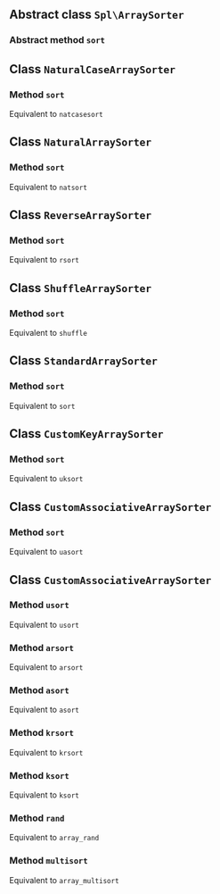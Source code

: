 
## Abstract class `Spl\ArraySorter`

### Abstract method `sort`

## Class `NaturalCaseArraySorter`

### Method `sort`

Equivalent to `natcasesort`

## Class `NaturalArraySorter`

### Method `sort`

Equivalent to `natsort`

## Class `ReverseArraySorter`

### Method `sort`

Equivalent to `rsort`

## Class `ShuffleArraySorter`

### Method `sort`

Equivalent to `shuffle`

## Class `StandardArraySorter`

### Method `sort`

Equivalent to `sort`

## Class `CustomKeyArraySorter`

### Method `sort`

Equivalent to `uksort`

## Class `CustomAssociativeArraySorter`

### Method `sort`

Equivalent to `uasort`

## Class `CustomAssociativeArraySorter`

### Method `usort`

Equivalent to `usort`


### Method `arsort`

Equivalent to `arsort`


### Method `asort`

Equivalent to `asort`


### Method `krsort`

Equivalent to `krsort`


### Method `ksort`

Equivalent to `ksort`


### Method `​rand`

Equivalent to `array_​rand`


### Method `​multisort`

Equivalent to `array_​multisort`